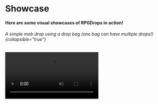 # Showcase

#### Here are some visual showcases of RPGDrops in action!

###### A simple mob drop using a drop bag (one bag can have multiple drops!) {collapsible="true"}
<video src="RPGDrops1.mp4"/>

###### A simple block drop, this time without the bag (so just flying out, velocity is configurable!) {collapsible="true"}
<video src="RPGDrops2.mp4"/>

###### An example of getting a custom drop from fishing {collapsible="true"}
<video src="RPGDrops3.mp4"/>

###### - 11
> More to come! \
> As features are being added to the plugin, their showcasing videos will appear on this page, so keep an eye on it!
{style="tip"}